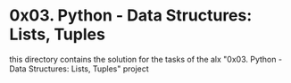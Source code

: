 # 0x03. Python - Data Structures: Lists, Tuples
this directory contains the solution for the tasks of the alx "0x03. Python - Data Structures: Lists, Tuples" project